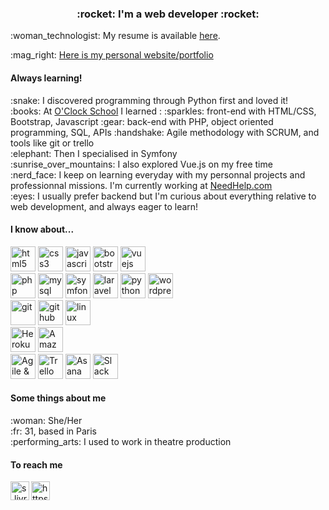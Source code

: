 
<h3 align="center">:rocket: I'm a web developer :rocket:</h3>

<p>:woman_technologist: My resume is available <a href="https://solenelivran.github.io/assets/docs/cv-livran-web-24.pdf">here</a>.</p>
<p>:mag_right: <a href="https://solenelivran.github.io/" target="blank">Here is my personal website/portfolio</a></p>

<h4 align="left">Always learning!</h4>
<p align="left">
  :snake: I discovered programming through Python first and loved it!
  <br>
  :books: At <a href="https://oclock.io/" target="blank">O'Clock School</a> I learned : :sparkles: front-end with HTML/CSS, Bootstrap, Javascript :gear: back-end with PHP, object oriented programming, SQL, APIs :handshake: Agile methodology with SCRUM, and tools like git or trello
  <br>
  :elephant: Then I specialised in Symfony
  <br>
  :sunrise_over_mountains: I also explored Vue.js on my free time
  <br>
  :nerd_face: I keep on learning everyday with my personnal projects and professionnal missions. I'm currently working at <a href="https://needhelp.com" target="blank">NeedHelp.com</a>
  <br>
  :eyes: I usually prefer backend but I'm curious about everything relative to web development, and always eager to learn!
</p>

<h4 align="left">I know about...</h4>
<p align="left">
  <img src="https://upload.wikimedia.org/wikipedia/commons/6/61/HTML5_logo_and_wordmark.svg" alt="html5" width="40" height="40"/>
  <img src="https://upload.wikimedia.org/wikipedia/commons/d/d5/CSS3_logo_and_wordmark.svg" alt="css3" width="40" height="40"/>
  <img src="https://www.logolynx.com/images/logolynx/e5/e5f897e5996edca5cdb53b44aee67cd9.png" alt="javascript" width="40" height="40"/>
  <img src="https://upload.wikimedia.org/wikipedia/commons/b/b2/Bootstrap_logo.svg" alt="bootstrap" width="40" height="40"/>
  <img src="https://upload.wikimedia.org/wikipedia/commons/9/95/Vue.js_Logo_2.svg" alt="vuejs" width="40" height="40"/>
  <br>
  <img src="https://upload.wikimedia.org/wikipedia/commons/2/27/PHP-logo.svg" alt="php" width="40" height="40"/>
  <img src="https://upload.wikimedia.org/wikipedia/fr/6/62/MySQL.svg" alt="mysql" width="40" height="40"/>
  <img src="https://symfony.com/logos/symfony_black_03.svg" alt="symfony" width="40" height="40"/>
  <img src="https://upload.wikimedia.org/wikipedia/commons/9/9a/Laravel.svg" alt="laravel" width="40" height="40"/>
  <img src="https://upload.wikimedia.org/wikipedia/commons/c/c3/Python-logo-notext.svg" alt="python" width="40" height="40"/>
  <img src="https://upload.wikimedia.org/wikipedia/commons/0/09/Wordpress-Logo.svg" alt="wordpress" width="40" height="40"/>
  <br>
  <img src="https://upload.wikimedia.org/wikipedia/commons/3/3f/Git_icon.svg" alt="git" width="40" height="40"/>
  <img src="https://upload.wikimedia.org/wikipedia/commons/9/91/Octicons-mark-github.svg" alt="github" width="40" height="40"/>
  <img src="https://cdn-icons-png.flaticon.com/512/518/518713.png" alt="linux environment" width="40" height="40"/>
  <br>
  <img src="https://cdn-icons-png.flaticon.com/512/873/873120.png" alt="Heroku" width="40" height="40"/>
  <img src="https://upload.wikimedia.org/wikipedia/commons/thumb/9/93/Amazon_Web_Services_Logo.svg/1024px-Amazon_Web_Services_Logo.svg.png" alt="Amazon Web Services" width="40"/>
  <br>
  <img src="https://cdn-icons-png.flaticon.com/512/2649/2649708.png" alt="Agile & SCRUM" width="40" height="40"/>
  <img src="https://user-images.githubusercontent.com/13432607/29981988-82cec158-8f58-11e7-9f26-473079c2a9b1.png" alt="Trello" width="40" height="40"/>
  <img src="https://cdn.worldvectorlogo.com/logos/asana-logo.svg" alt="Asana" width="40" height="40"/>
  <img src="https://upload.wikimedia.org/wikipedia/commons/d/d5/Slack_icon_2019.svg" alt="Slack" width="40" height="40"/>
  
</p>

<h4 align="left">Some things about me</h4>
<p align="left">
  :woman: She/Her
  <br>
  :fr: 31, based in Paris
  <br>
  :performing_arts: I used to work in theatre production
</p>

<h4 align="left">To reach me</h4>
<p>
  <a href="mailto:s.livran@gmail.com" target="_blank">
    <img align="left" src="https://upload.wikimedia.org/wikipedia/commons/8/8c/Gmail_Icon_%282013-2020%29.svg" alt="s.livran@gmail.com" height="30" width="30" />
  </a>
  <a href="https://www.linkedin.com/in/solenelivran/" target="_blank">
    <img align="left" src="https://upload.wikimedia.org/wikipedia/commons/f/f8/LinkedIn_icon_circle.svg" alt="https://www.linkedin.com/in/solenelivran/" height="30" width="30" />
  </a>
</p>
